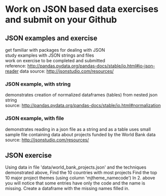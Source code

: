 #  Work on JSON based data exercises and submit on your Github
## JSON examples and exercise
get familiar with packages for dealing with JSON  
study examples with JSON strings and files  
work on exercise to be completed and submitted  
reference: http://pandas.pydata.org/pandas-docs/stable/io.html#io-json-reader
data source: http://jsonstudio.com/resources/  
### JSON example, with string
demonstrates creation of normalized dataframes (tables) from nested json string  
source: http://pandas.pydata.org/pandas-docs/stable/io.html#normalization  
### JSON example, with file
demonstrates reading in a json file as a string and as a table
uses small sample file containing data about projects funded by the World Bank
data source: http://jsonstudio.com/resources/
## JSON exercise
Using data in file 'data/world_bank_projects.json' and the techniques demonstrated above,
Find the 10 countries with most projects
Find the top 10 major project themes (using column 'mjtheme_namecode')
In 2. above you will notice that some entries have only the code and the name is missing. Create a dataframe with the missing names filled in.
